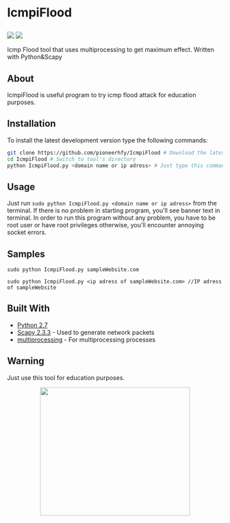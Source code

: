 # IcmpiFlood <p align="center">
<img src="https://img.shields.io/badge/Python-2-yellow.svg"> <img src="https://img.shields.io/badge/license-GPLv3-red.svg"></a>


Icmp Flood tool that uses multiprocessing to get maximum effect. Written with Python&Scapy

## About
IcmpiFlood is useful program to try icmp flood attack for education purposes.

## Installation
To install the latest development version type the following commands:

```bash
git clone https://github.com/pioneerhfy/IcmpiFlood # Download the latest revision
cd IcmpiFlood # Switch to tool's directory
python IcmpiFlood.py <domain name or ip adress> # Just type this command
```
## Usage

Just run `sudo python IcmpiFlood.py <domain name or ip adress>` from the terminal. If there is no problem in starting program, you'll see banner text in terminal. In order to run this program without any problem, you have to be root user or have root privileges otherwise, you'll encounter annoying socket errors.                         

## Samples

```shell
sudo python IcmpiFlood.py sampleWebsite.com
```

```shell
sudo python IcmpiFlood.py <ip adress of sampleWebsite.com> //IP adress of sampleWebsite
```
## Built With

* [Python 2.7](https://www.python.org/)
* [Scapy 2.3.3](http://www.secdev.org/projects/scapy/) - Used to generate network packets
* [multiprocessing](https://docs.python.org/2/library/multiprocessing.html) - For multiprocessing processes

## Warning

Just use this tool for education purposes.

<p align="center">
<img src="https://github.com/pioneerhfy/IcmpiFlood/blob/master/blastoise-black2.jpg" width="350" height="300">
